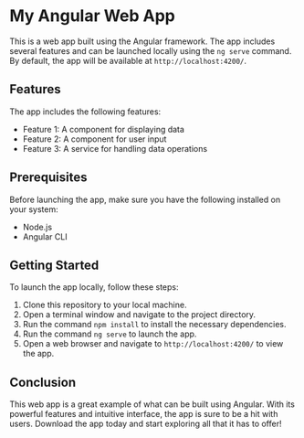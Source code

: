 # My Angular Web App

This is a web app built using the Angular framework. The app includes several features and can be launched locally using the `ng serve` command. By default, the app will be available at `http://localhost:4200/`.

## Features

The app includes the following features:

- Feature 1: A component for displaying data
- Feature 2: A component for user input
- Feature 3: A service for handling data operations

## Prerequisites

Before launching the app, make sure you have the following installed on your system:

- Node.js
- Angular CLI

## Getting Started

To launch the app locally, follow these steps:

1. Clone this repository to your local machine.
2. Open a terminal window and navigate to the project directory.
3. Run the command `npm install` to install the necessary dependencies.
4. Run the command `ng serve` to launch the app.
5. Open a web browser and navigate to `http://localhost:4200/` to view the app.

## Conclusion

This web app is a great example of what can be built using Angular. With its powerful features and intuitive interface, the app is sure to be a hit with users. Download the app today and start exploring all that it has to offer!
